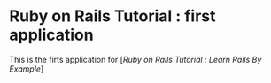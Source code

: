 # Ruby on Rails Tutorial : first application
This is the firts application for 
[*Ruby on Rails Tutorial : Learn Rails By Example*]

